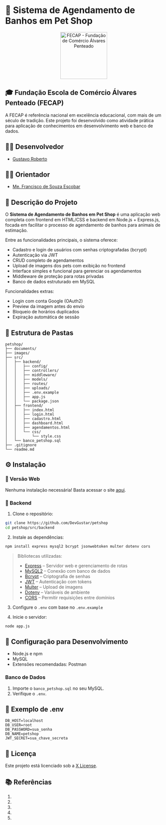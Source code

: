 
# 🐾 Sistema de Agendamento de Banhos em Pet Shop

<p align="center">
  <a href="https://www.fecap.br/">
    <img src="https://encrypted-tbn0.gstatic.com/images?q=tbn:ANd9GcRhZPrRa89Kma0ZZogxm0pi-tCn_TLKeHGVxywp-LXAFGR3B1DPouAJYHgKZGV0XTEf4AE&usqp=CAU" alt="FECAP - Fundação de Comércio Álvares Penteado" height="150">
  </a>
</p>

## 🎓 Fundação Escola de Comércio Álvares Penteado (FECAP)

A FECAP é referência nacional em excelência educacional, com mais de um século de tradição. Este projeto foi desenvolvido como atividade prática para aplicação de conhecimentos em desenvolvimento web e banco de dados.

## 👨‍💻 Desenvolvedor

- [Gustavo Roberto](https://www.linkedin.com/in/gustavo-roberto-0aa488288/)

## 👨‍🏫 Orientador

- [Me. Francisco de Souza Escobar](https://www.linkedin.com/in/francisco-escobar/)

## 📌 Descrição do Projeto

O **Sistema de Agendamento de Banhos em Pet Shop** é uma aplicação web completa com frontend em HTML/CSS e backend em Node.js + Express.js, focada em facilitar o processo de agendamento de banhos para animais de estimação.

Entre as funcionalidades principais, o sistema oferece:
- Cadastro e login de usuários com senhas criptografadas (bcrypt)
- Autenticação via JWT
- CRUD completo de agendamentos
- Upload de imagens dos pets com exibição no frontend
- Interface simples e funcional para gerenciar os agendamentos
- Middleware de proteção para rotas privadas
- Banco de dados estruturado em MySQL

Funcionalidades extras:
- Login com conta Google (OAuth2)
- Preview da imagem antes do envio
- Bloqueio de horários duplicados
- Expiração automática de sessão

## 📁 Estrutura de Pastas

```
petshop/
├── documents/
├── images/
├── src/
│   ├── backend/
│   │   ├── config/
│   │   ├── controllers/
│   │   ├── middleware/
│   │   ├── models/
│   │   ├── routes/
│   │   ├── uploads/
│   │   ├── .env.example
│   │   ├── app.js
│   │   └── package.json
│   ├── frontend/
│   │   ├── index.html
│   │   ├── login.html
│   │   ├── cadastro.html
│   │   ├── dashboard.html
│   │   ├── agendamentos.html
│   │   └── css/
│   │       └── style.css
│   └── banco_petshop.sql
├── .gitignore
└── readme.md
```

## ⚙️ Instalação

### 🔗 Versão Web

Nenhuma instalação necessária! Basta acessar o site [aqui](#).

### 🐘 Backend

1. Clone o repositório:
```bash
git clone https://github.com/DevGustar/petshop
cd petshop/src/backend
```

2. Instale as dependências:
```bash
npm install express mysql2 bcrypt jsonwebtoken multer dotenv cors
```

> Bibliotecas utilizadas:
> - [Express](https://expressjs.com/) – Servidor web e gerenciamento de rotas
> - [MySQL2](https://www.npmjs.com/package/mysql2) – Conexão com banco de dados
> - [Bcrypt](https://www.npmjs.com/package/bcrypt) – Criptografia de senhas
> - [JWT](https://www.npmjs.com/package/jsonwebtoken) – Autenticação com tokens
> - [Multer](https://www.npmjs.com/package/multer) – Upload de imagens
> - [Dotenv](https://www.npmjs.com/package/dotenv) – Variáveis de ambiente
> - [CORS](https://www.npmjs.com/package/cors) – Permitir requisições entre domínios

3. Configure o `.env` com base no `.env.example`

4. Inicie o servidor:
```bash
node app.js
```

## 🧪 Configuração para Desenvolvimento

- Node.js e npm
- MySQL
- Extensões recomendadas: Postman

### Banco de Dados

1. Importe o `banco_petshop.sql` no seu MySQL.
2. Verifique o `.env`.

## 🔐 Exemplo de .env

```env
DB_HOST=localhost
DB_USER=root
DB_PASSWORD=sua_senha
DB_NAME=petshop
JWT_SECRET=sua_chave_secreta
```

## 📃 Licença

Este projeto está licenciado sob a [X License](LICENSE).

## 📚 Referências

1.
2.
3.
4.
5.
